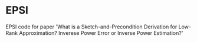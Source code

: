 # EPSI
EPSI code for paper 'What is a Sketch-and-Precondition Derivation for Low-Rank Approximation? Inverese Power Error or Inverse Power Estimation?'
